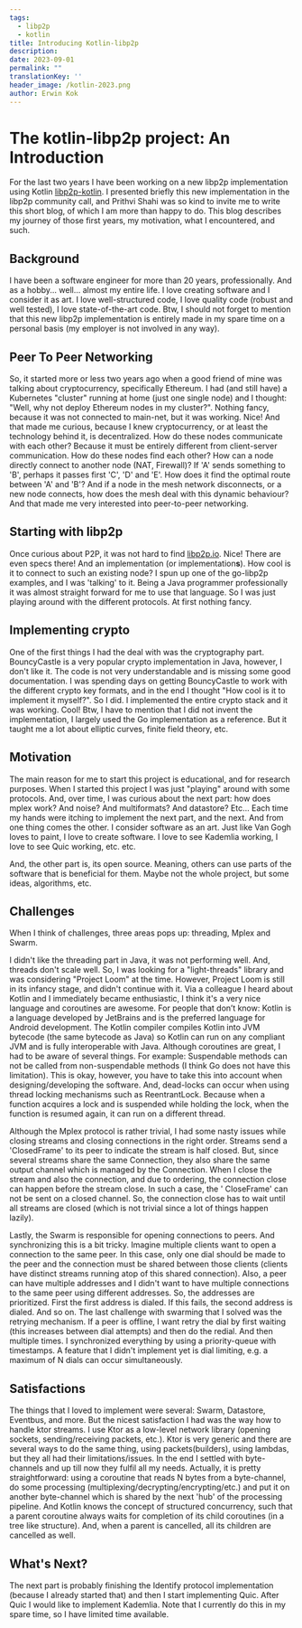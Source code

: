 ```yaml
---
tags:
  - libp2p
  - kotlin
title: Introducing Kotlin-libp2p
description:
date: 2023-09-01
permalink: ""
translationKey: ''
header_image: /kotlin-2023.png
author: Erwin Kok
---
```


# The kotlin-libp2p project: An Introduction

For the last two years I have been working on a new libp2p implementation using Kotlin [libp2p-kotlin](https://github.com/erwin-kok/kotlin-libp2p). I presented briefly this new implementation in the libp2p community call, and Prithvi Shahi
was so kind to invite me to write this short blog, of which I am more than happy to do. This blog describes my journey of those first years, my motivation, what I encountered, and such.

## Background

I have been a software engineer for more than 20 years, professionally. And as a hobby... well... almost my entire life. I love creating software and I consider it as art. I love well-structured code, I love quality code (robust and well
tested), I love state-of-the-art code. Btw, I should not forget to mention that this new libp2p implementation is entirely made in my spare time on a personal basis (my employer is not involved in any way).

## Peer To Peer Networking

So, it started more or less two years ago when a good friend of mine was talking about cryptocurrency, specifically Ethereum. I had (and still have) a Kubernetes "cluster" running at home (just one single node) and I thought: "Well, why not
deploy Ethereum nodes in my cluster?". Nothing fancy, because it was not connected to main-net, but it was working. Nice! And that made me curious, because I knew cryptocurrency, or at least the technology behind it, is decentralized. How
do these
nodes communicate with each other? Because it must be entirely different from client-server communication. How do these nodes find each other? How can a node directly connect to another node (NAT, Firewall)? If 'A' sends something to 'B',
perhaps it passes first 'C', 'D' and 'E'. How does it find the optimal route between 'A' and 'B'? And if a node in the mesh network disconnects, or a new node connects, how does the mesh deal with this dynamic behaviour? And that made me
very interested into peer-to-peer networking.

## Starting with libp2p

Once curious about P2P, it was not hard to find [libp2p.io](https://libp2p.io/). Nice! There are even specs there! And an implementation (or implementation**s**). How cool is it to connect to such an existing node? I spun up one of the
go-libp2p examples, and I was 'talking' to it. Being a Java programmer professionally it was almost straight forward for me to use that language. So I was just playing around with the different protocols. At first nothing fancy.

## Implementing crypto

One of the first things I had the deal with was the cryptography part. BouncyCastle is a very popular crypto implementation in Java, however, I don't like it. The code is not very understandable and is missing some good documentation. I was
spending days on getting BouncyCastle to work with the different crypto key formats, and in the end I thought "How cool is it to implement it myself?". So I did. I implemented the entire crypto stack and it was working. Cool! Btw, I have to
mention that I did not invent the implementation, I largely used the Go implementation as a reference. But it taught me a lot about elliptic curves, finite field theory, etc.

## Motivation

The main reason for me to start this project is educational, and for research purposes. When I started this project I was just "playing" around with some protocols. And, over time, I was curious about the next part: how does mplex work? And
noise? And multiformats? And datastore? Etc... Each time my hands were itching to implement the next part, and the next. And from one thing comes the other. I consider software as an art. Just like Van Gogh loves to paint, I love to create
software. I love to see Kademlia working, I love to see Quic working, etc. etc.

And, the other part is, its open source. Meaning, others can use parts of the software that is beneficial for them. Maybe not the whole project, but some ideas, algorithms, etc.

## Challenges

When I think of challenges, three areas pops up: threading, Mplex and Swarm.

I didn't like the threading part in Java, it was not performing well. And, threads don't scale well. So, I was looking for a "light-threads" library and was considering "Project Loom" at the time. However, Project Loom is still in its
infancy stage, and didn't continue with it. Via a colleague I heard about Kotlin and I immediately became enthusiastic, I think it's a very nice language and coroutines are awesome. For people that don’t know: Kotlin is a language developed
by JetBrains and is the preferred language for Android development. The Kotlin compiler compiles Kotlin into JVM bytecode (the same bytecode as Java) so Kotlin can run on any compliant JVM and is fully interoperable with Java. Although
coroutines are great, I had to be aware of several things. For example: Suspendable methods can not be called from non-suspendable methods (I think Go does not have this limitation). This is okay,
however, you have to take this into account when designing/developing the software. And, dead-locks can occur when using thread locking mechanisms such as ReentrantLock. Because when a function acquires a lock and is suspended while holding
the lock, when the function is resumed again, it can run on a different thread.

Although the Mplex protocol is rather trivial, I had some nasty issues while closing streams and closing connections in the right order. Streams send a 'ClosedFrame' to its peer to indicate the stream is half closed. But, since several
streams
share the same Connection, they also share the same output channel which is managed by the Connection. When I close the stream and also the connection, and due to ordering, the connection close can happen before the stream close. In such a
case, the '
CloseFrame' can not be sent on a closed channel. So, the connection close has to wait until all streams are closed (which is not trivial since a lot of things happen lazily).

Lastly, the Swarm is responsible for opening connections to peers. And synchronizing this is a bit tricky. Imagine multiple clients want to open a connection to the same peer. In this case, only one dial should be made to the peer and the
connection must be shared
between those clients (clients have distinct streams running atop of this shared connection). Also, a peer can have multiple addresses and I didn't want to have multiple connections to the same peer using different addresses. So, the
addresses are prioritized. First the first address is dialed. If this fails, the second address is dialed. And so on. The last challenge with swarming that I solved was the retrying mechanism. If a peer is offline, I want retry the dial by
first waiting (this increases between dial attempts) and then do the redial. And then multiple times. I synchronized everything by using a priority-queue with timestamps. A feature that I didn't implement yet is dial limiting, e.g. a
maximum of N dials can occur simultaneously.

## Satisfactions

The things that I loved to implement were several: Swarm, Datastore, Eventbus, and more. But the nicest satisfaction I had was the way how to handle ktor streams. I use Ktor as a low-level network library (opening sockets, sending/receiving
packets, etc.). Ktor is very generic and there are several ways to do the same thing, using packets(builders), using lambdas, but they all had their limitations/issues. In the end I settled with byte-channels and up till now they fulfil all
my needs. Actually, it is pretty straightforward: using a coroutine that reads N bytes from a byte-channel, do some processing (multiplexing/decrypting/encrypting/etc.) and put it on another byte-channel which is shared by the next 'hub' of
the processing pipeline. And Kotlin knows the concept of structured concurrency, such that a parent coroutine always waits for completion of its child coroutines (in a tree like structure). And, when a parent is cancelled, all its children
are cancelled as well.

## What's Next?

The next part is probably finishing the Identify protocol implementation (because I already started that) and then I start implementing Quic. After Quic I would like to implement Kademlia. Note that I currently do this in my spare time, so
I have limited time available.
